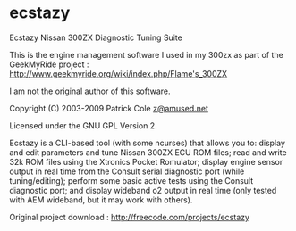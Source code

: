 ecstazy
=======

Ecstazy Nissan 300ZX Diagnostic Tuning Suite

This is the engine management software I used in my 300zx as part of the 
GeekMyRide project : http://www.geekmyride.org/wiki/index.php/Flame's_300ZX

I am not the original author of this software.


Copyright (C) 2003-2009   Patrick Cole <z@amused.net>

Licensed under the GNU GPL Version 2.

Ecstazy is a CLI-based tool (with some ncurses) that allows you to: display and 
edit parameters and tune Nissan 300ZX ECU ROM files; read and write 32k ROM 
files using the Xtronics Pocket Romulator; display engine sensor output in real 
time from the Consult serial diagnostic port (while tuning/editing); perform 
some basic active tests using the Consult diagnostic port; and display wideband 
o2 output in real time (only tested with AEM wideband, but it may work with 
others).

Original project download : http://freecode.com/projects/ecstazy
